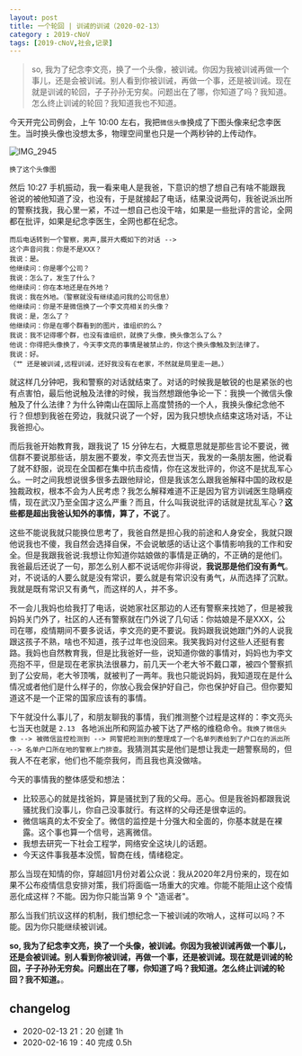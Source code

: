 ```yaml
---
layout: post
title: 一个轮回 | 训诫的训诫（2020-02-13）
category : 2019-cNoV
tags: [2019-cNoV,社会,记录]
--- 
```


> so, 我为了纪念李文亮，换了一个头像，被训诫。你因为我被训诫再做一个事儿，还是会被训诫。别人看到你被训诫，再做一个事，还是被训诫。现在就是训诫的轮回，子子孙孙无穷矣。问题出在了哪，你知道了吗？我知道。怎么终止训诫的轮回？我知道我也不知道。
 
今天开完公司例会，上午 10:00 左右，我把`微信头像`换成了下图头像来纪念李医生。当时换头像也没想太多，物理空间里也只是一个两秒钟的上传动作。

![IMG_2945](https://user-images.githubusercontent.com/60376607/74603047-2a45ac80-50ea-11ea-93c8-25266fb6a6e7.JPG)

`换了这个头像图`

然后 10:27 手机振动，我一看来电人是我爸，下意识的想了想自己有啥不能跟我爸说的被他知道了没，也没有，于是就接起了电话，结果没说两句，我爸说派出所的警察找我，我心里一紧，不过一想自己也没干啥，如果是一些批评的言论，全网都在批评，如果是纪念李医生，全网也都在纪念。


```
而后电话转到一个警察，男声,展开大概如下的对话 -->
这个声音问我：你是不是XXX？
我说：是。
他继续问：你是哪个公司？
我说：怎么了，发生了什么？
他继续问：你在本地还是在外地？
我说：我在外地。（警察就没有继续追问我的公司信息）
他继续问：你是不是微信换了一个李文亮相关的头像？
我说：是，怎么了？
他继续问：你是在哪个群看到的图片，谁组织的么？
我说：我不记得哪个群，也没有谁组织，就换了头像，换头像怎么了么？
他说：你得把头像换了，今天李文亮的事情是被禁止的，你这个换头像触及到法律了。
我说：好。
（艹 还是被训诫,远程训诫，还好我没有在老家，不然就是局里走一趟。）
```

就这样几分钟吧，我和警察的对话就结束了。对话的时候我是敏锐的也是紧张的也有点害怕，最后他说触及法律的时候，我当然想跟他争论一下：我换一个微信头像触及了什么法律？为什么钟南山在国际上高度赞扬的一个人，我换头像纪念他不行？但想到我爸在旁边，我就只说了一个好，因为我只想快点结束这场对话，不让我爸担心。

而后我爸开始教育我，跟我说了 15 分钟左右，大概意思就是那些言论不要说，微信群不要说那些话，朋友圈不要发，李文亮去世当天，我发的一条朋友圈，他说看了就不舒服，说现在全国都在集中抗击疫情，你在这发批评的，你这不是扰乱军心么。一时之间我想说很多很多去跟他辩论，但是我该怎么跟我爸解释中国的政权是独裁政权，根本不会为人民考虑？我怎么解释难道不正是因为官方训诫医生隐瞒疫情，现在武汉乃至全国才这么严重？而且，什么叫我说批评的话就是扰乱军心？**这些都是超出我爸认知外的事情，算了，不说**了。

这些不能说我就只能换位思考了，我爸自然是担心我的前途和人身安全，我就只跟他说我也不傻，我自然会选择自保，不会说敏感的话让这个事情影响我的工作和安全。但是我跟我爸说:我想让你知道你姑娘做的事情是正确的，不正确的是他们。我爸最后还说了一句，那怎么别人都不说话呢你非得说，**我说那是他们没有勇气**。对，不说话的人要么就是没有常识，要么就是有常识没有勇气，从而选择了沉默。我就是既有常识又有勇气，而这样的人，并不多。

不一会儿我妈也给我打了电话，说她家社区那边的人还有警察来找她了，但是被我妈妈关门外了，社区的人还有警察就在门外说了几句话：你姑娘是不是XXX，公司在哪，疫情期间不要多说话，李文亮的更不要说。我妈跟我说她跟门外的人说我跟这孩子不熟，啥也不知道，孩子过年也没回来。我笑我妈对付这些人还挺有套路。我妈也自然教育我，但是比我爸好一些，说知道你做的事情对，妈妈也为李文亮抱不平，但是现在老家执法很暴力，前几天一个老大爷不戴口罩，被四个警察抓到了公安局，老大爷顶嘴，就被判了一两年。我也只能说妈妈，我知道现在是什么情况或者他们是什么样子的，你放心我会保护好自己，你也保护好自己。但你要知道这不是一个正常的国家应该有的事情。

下午就没什么事儿了，和朋友聊我的事情，我们推测整个过程是这样的：李文亮头七当天也就是  `2.13 ` 各地派出所和网监办被下达了严格的维稳命令。`我换了微信头像 --> 被微信监控检测到 --> 网警把检测到的整理成了一个名单列表给到了户口在的派出所 --> 名单户口所在地的警察上门排查`。我猜测其实是他们是想让我走一趟警察局的，但我人不在老家，他们也不能奈我何，而且我也真没做啥。

今天的事情我的整体感受和想法：
- 比较恶心的就是找爸妈，算是骚扰到了我的父母。恶心。但是我爸妈都跟我说骚扰我们没事儿，你自己没事就行。有这样的父母还是很幸运的。
- 微信端真的太不安全了。微信的监控是十分强大和全面的，你基本就是在裸露。这个事也算一个信号，逃离微信。
- 我想去研究一下社会工程学，网络安全这块儿的话题。
- 今天这件事我基本没慌，智商在线，情绪稳定。

那么当现在知情的你，穿越回1月份对着公众说：我从2020年2月份来的，现在如果不公布疫情信息安排对策，我们将面临一场重大的灾难。你能不能阻止这个疫情恶化成这样？不能。因为你只能当第 9 个 "造谣者"。

那么当我们抗议这样的机制，我们想纪念一下被训诫的吹哨人，这样可以吗？不能。因为你只能继续被训诫。

**so, 我为了纪念李文亮，换了一个头像，被训诫。你因为我被训诫再做一个事儿，还是会被训诫。别人看到你被训诫，再做一个事，还是被训诫。现在就是训诫的轮回，子子孙孙无穷矣。问题出在了哪，你知道了吗？我知道。怎么终止训诫的轮回？我不知道。**。

## changelog
- 2020-02-13 21：20 创建 1h 
- 2020-02-16 19：40 完成 0.5h
